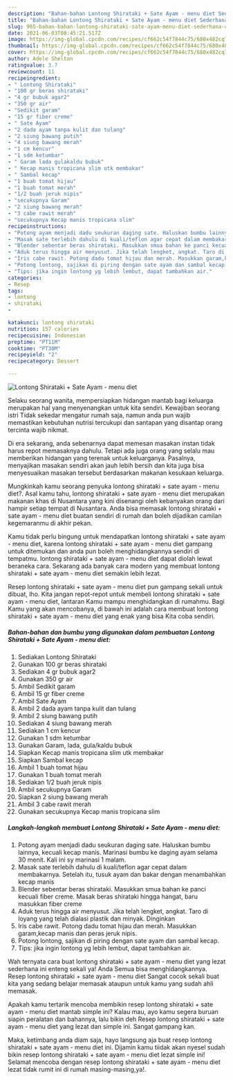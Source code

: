 ```yaml
---
description: "Bahan-bahan Lontong Shirataki + Sate Ayam - menu diet Sederhana dan Mudah Dibuat"
title: "Bahan-bahan Lontong Shirataki + Sate Ayam - menu diet Sederhana dan Mudah Dibuat"
slug: 965-bahan-bahan-lontong-shirataki-sate-ayam-menu-diet-sederhana-dan-mudah-dibuat
date: 2021-06-03T08:45:21.517Z
image: https://img-global.cpcdn.com/recipes/cf662c54f7844c75/680x482cq70/lontong-shirataki-sate-ayam-menu-diet-foto-resep-utama.jpg
thumbnail: https://img-global.cpcdn.com/recipes/cf662c54f7844c75/680x482cq70/lontong-shirataki-sate-ayam-menu-diet-foto-resep-utama.jpg
cover: https://img-global.cpcdn.com/recipes/cf662c54f7844c75/680x482cq70/lontong-shirataki-sate-ayam-menu-diet-foto-resep-utama.jpg
author: Adele Shelton
ratingvalue: 3.7
reviewcount: 11
recipeingredient:
- " Lontong Shirataki"
- "100 gr beras shirataki"
- "4 gr bubuk agar2"
- "350 gr air"
- "Sedikit garam"
- "15 gr fiber creme"
- " Sate Ayam"
- "2 dada ayam tanpa kulit dan tulang"
- "2 siung bawang putih"
- "4 siung bawang merah"
- "1 cm kencur"
- "1 sdm ketumbar"
- " Garam lada gulakaldu bubuk"
- " Kecap manis tropicana slim utk membakar"
- " Sambal kecap"
- "1 buah tomat hijau"
- "1 buah tomat merah"
- "1/2 buah jeruk nipis"
- "secukupnya Garam"
- "2 siung bawang merah"
- "3 cabe rawit merah"
- "secukupnya Kecap manis tropicana slim"
recipeinstructions:
- "Potong ayam menjadi dadu seukuran daging sate. Haluskan bumbu lainnya, kecuali kecap manis. Marinasi bumbu ke daging ayam selama 30 menit. Kali ini sy marinasi 1 malam."
- "Masak sate terlebih dahulu di kuali/teflon agar cepat dalam membakarnya. Setelah itu, tusuk ayam dan bakar dengan menambahkan kecap manis"
- "Blender sebentar beras shirataki. Masukkan smua bahan ke panci kecuali fiber creme. Masak beras shirataki hingga hangat, baru masukkan fiber creme"
- "Aduk terus hingga air menyusut. Jika telah lengket, angkat. Taro di loyang yang telah dialasi plastik dan minyak. Dinginkan"
- "Iris cabe rawit. Potong dadu tomat hijau dan merah. Masukkan garam,kecap manis dan peras jeruk nipis."
- "Potong lontong, sajikan di piring dengan sate ayam dan sambal kecap."
- "Tips: jika ingin lontong yg lebih lembut, dapat tambahkan air."
categories:
- Resep
tags:
- lontong
- shirataki
- 

katakunci: lontong shirataki  
nutrition: 157 calories
recipecuisine: Indonesian
preptime: "PT11M"
cooktime: "PT30M"
recipeyield: "2"
recipecategory: Dessert

---
```



![Lontong Shirataki + Sate Ayam - menu diet](https://img-global.cpcdn.com/recipes/cf662c54f7844c75/680x482cq70/lontong-shirataki-sate-ayam-menu-diet-foto-resep-utama.jpg)

Selaku seorang wanita, mempersiapkan hidangan mantab bagi keluarga merupakan hal yang menyenangkan untuk kita sendiri. Kewajiban seorang istri Tidak sekedar mengatur rumah saja, namun anda pun wajib memastikan kebutuhan nutrisi tercukupi dan santapan yang disantap orang tercinta wajib nikmat.

Di era  sekarang, anda sebenarnya dapat memesan masakan instan tidak harus repot memasaknya dahulu. Tetapi ada juga orang yang selalu mau memberikan hidangan yang terenak untuk keluarganya. Pasalnya, menyajikan masakan sendiri akan jauh lebih bersih dan kita juga bisa menyesuaikan masakan tersebut berdasarkan makanan kesukaan keluarga. 



Mungkinkah kamu seorang penyuka lontong shirataki + sate ayam - menu diet?. Asal kamu tahu, lontong shirataki + sate ayam - menu diet merupakan makanan khas di Nusantara yang kini disenangi oleh kebanyakan orang dari hampir setiap tempat di Nusantara. Anda bisa memasak lontong shirataki + sate ayam - menu diet buatan sendiri di rumah dan boleh dijadikan camilan kegemaranmu di akhir pekan.

Kamu tidak perlu bingung untuk mendapatkan lontong shirataki + sate ayam - menu diet, karena lontong shirataki + sate ayam - menu diet gampang untuk ditemukan dan anda pun boleh menghidangkannya sendiri di tempatmu. lontong shirataki + sate ayam - menu diet dapat diolah lewat beraneka cara. Sekarang ada banyak cara modern yang membuat lontong shirataki + sate ayam - menu diet semakin lebih lezat.

Resep lontong shirataki + sate ayam - menu diet pun gampang sekali untuk dibuat, lho. Kita jangan repot-repot untuk membeli lontong shirataki + sate ayam - menu diet, lantaran Kamu mampu menghidangkan di rumahmu. Bagi Kamu yang akan mencobanya, di bawah ini adalah cara membuat lontong shirataki + sate ayam - menu diet yang enak yang bisa Kita coba sendiri.

<!--inarticleads1-->

##### Bahan-bahan dan bumbu yang digunakan dalam pembuatan Lontong Shirataki + Sate Ayam - menu diet:

1. Sediakan  Lontong Shirataki
1. Gunakan 100 gr beras shirataki
1. Sediakan 4 gr bubuk agar2
1. Gunakan 350 gr air
1. Ambil Sedikit garam
1. Ambil 15 gr fiber creme
1. Ambil  Sate Ayam
1. Ambil 2 dada ayam tanpa kulit dan tulang
1. Ambil 2 siung bawang putih
1. Sediakan 4 siung bawang merah
1. Sediakan 1 cm kencur
1. Gunakan 1 sdm ketumbar
1. Gunakan  Garam, lada, gula/kaldu bubuk
1. Siapkan  Kecap manis tropicana slim utk membakar
1. Siapkan  Sambal kecap
1. Ambil 1 buah tomat hijau
1. Gunakan 1 buah tomat merah
1. Sediakan 1/2 buah jeruk nipis
1. Ambil secukupnya Garam
1. Siapkan 2 siung bawang merah
1. Ambil 3 cabe rawit merah
1. Gunakan secukupnya Kecap manis tropicana slim




<!--inarticleads2-->

##### Langkah-langkah membuat Lontong Shirataki + Sate Ayam - menu diet:

1. Potong ayam menjadi dadu seukuran daging sate. Haluskan bumbu lainnya, kecuali kecap manis. Marinasi bumbu ke daging ayam selama 30 menit. Kali ini sy marinasi 1 malam.
1. Masak sate terlebih dahulu di kuali/teflon agar cepat dalam membakarnya. Setelah itu, tusuk ayam dan bakar dengan menambahkan kecap manis
1. Blender sebentar beras shirataki. Masukkan smua bahan ke panci kecuali fiber creme. Masak beras shirataki hingga hangat, baru masukkan fiber creme
1. Aduk terus hingga air menyusut. Jika telah lengket, angkat. Taro di loyang yang telah dialasi plastik dan minyak. Dinginkan
1. Iris cabe rawit. Potong dadu tomat hijau dan merah. Masukkan garam,kecap manis dan peras jeruk nipis.
1. Potong lontong, sajikan di piring dengan sate ayam dan sambal kecap.
1. Tips: jika ingin lontong yg lebih lembut, dapat tambahkan air.




Wah ternyata cara buat lontong shirataki + sate ayam - menu diet yang lezat sederhana ini enteng sekali ya! Anda Semua bisa menghidangkannya. Resep lontong shirataki + sate ayam - menu diet Sangat cocok sekali buat kita yang sedang belajar memasak ataupun untuk kamu yang sudah ahli memasak.

Apakah kamu tertarik mencoba membikin resep lontong shirataki + sate ayam - menu diet mantab simple ini? Kalau mau, ayo kamu segera buruan siapin peralatan dan bahannya, lalu bikin deh Resep lontong shirataki + sate ayam - menu diet yang lezat dan simple ini. Sangat gampang kan. 

Maka, ketimbang anda diam saja, hayo langsung aja buat resep lontong shirataki + sate ayam - menu diet ini. Dijamin kamu tiidak akan nyesel sudah bikin resep lontong shirataki + sate ayam - menu diet lezat simple ini! Selamat mencoba dengan resep lontong shirataki + sate ayam - menu diet lezat tidak rumit ini di rumah masing-masing,ya!.

